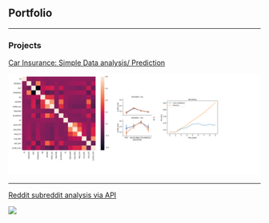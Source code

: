 ## Portfolio

---

### Projects

[Car Insurance: Simple Data analysis/ Prediction](https://colab.research.google.com/drive/1LdP_z0S_qrGUwELGRnVtI02OalsOJlHM?usp=sharing)

<img src="images/graphs.png?raw=true"/>

---


[Reddit subreddit analysis via API](https://colab.research.google.com/drive/191hcuGRw6BwRaQPi7lgIY1K9vd9h_s-D?usp=sharing)

<img src="images/awww.jpg?raw=true"/>
